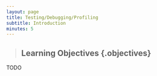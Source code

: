 ```yaml
---
layout: page
title: Testing/Debugging/Profiling
subtitle: Introduction
minutes: 5
---
```

> ## Learning Objectives {.objectives}
>
>
TODO
